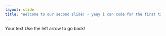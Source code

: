 ```yaml
---
layout: slide
title: "Welcome to our second slide! - yeay i can code for the first time"
---
```

Your text
Use the left arrow to go back!
